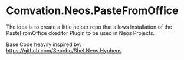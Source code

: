 # Comvation.Neos.PasteFromOffice

<Work in Progress>

The idea is to create a little helper repo that allows installation of the PasteFromOffice ckeditor Plugin to be used in Neos Projects.

Base Code heavily inspired by:
https://github.com/Sebobo/Shel.Neos.Hyphens
